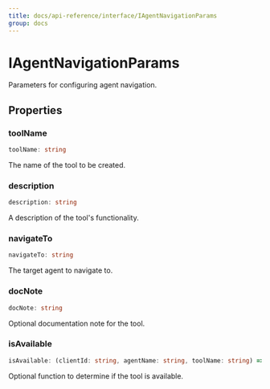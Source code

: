 ```yaml
---
title: docs/api-reference/interface/IAgentNavigationParams
group: docs
---
```


# IAgentNavigationParams

Parameters for configuring agent navigation.

## Properties

### toolName

```ts
toolName: string
```

The name of the tool to be created.

### description

```ts
description: string
```

A description of the tool's functionality.

### navigateTo

```ts
navigateTo: string
```

The target agent to navigate to.

### docNote

```ts
docNote: string
```

Optional documentation note for the tool.

### isAvailable

```ts
isAvailable: (clientId: string, agentName: string, toolName: string) => boolean | Promise<boolean>
```

Optional function to determine if the tool is available.

